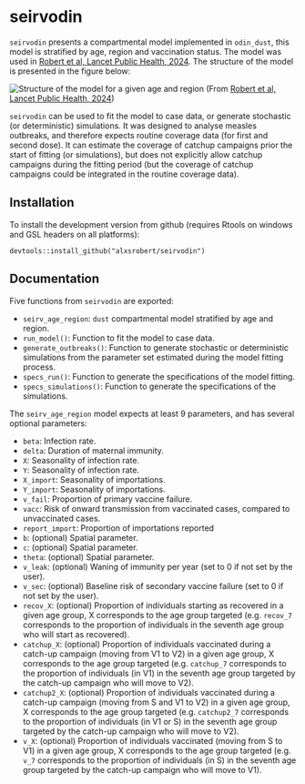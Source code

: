# seirvodin

`seirvodin` presents a compartmental model implemented in `odin_dust`, this model is stratified by age, region and vaccination status. The model was used in [Robert et al, Lancet Public Health, 2024](https://www.thelancet.com/journals/lanpub/article/PIIS2468-2667(24)00181-6/fulltext). The structure of the model is presented in the figure below:

![Structure of the model for a given age and region](https://github.com/user-attachments/assets/b3ac8898-1ef3-4c6e-9763-a18004967216) (From [Robert et al, Lancet Public Health, 2024](https://www.thelancet.com/journals/lanpub/article/PIIS2468-2667(24)00181-6/fulltext))

`seirvodin` can be used to fit the model to case data, or generate stochastic (or deterministic) simulations. It was designed to analyse measles outbreaks, and therefore expects routine coverage data (for first and second dose). It can estimate the coverage of catchup campaigns prior the start of fitting (or simulations), but does not explicitly allow catchup campaigns during the fitting period (but the coverage of catchup campaigns could be integrated in the routine coverage data).

Installation
-------------

To install the development version from github (requires Rtools on windows and GSL headers on all platforms):

```{r, eval = FALSE}
devtools::install_github("alxsrobert/seirvodin")
```

Documentation
-------------

Five functions from `seirvodin` are exported:
* `seirv_age_region`: `dust` compartmental model stratified by age and region.
* `run_model()`: Function to fit the model to case data.
* `generate_outbreaks()`: Function to generate stochastic or deterministic simulations from the parameter set estimated during the model fitting process.
* `specs_run()`: Function to generate the specifications of the model fitting.
* `specs_simulations()`: Function to generate the specifications of the simulations.

The `seirv_age_region` model expects at least 9 parameters, and has several optional parameters:
* `beta`: Infection rate.
* `delta`: Duration of maternal immunity.
* `X`: Seasonality of infection rate.
* `Y`: Seasonality of infection rate.
* `X_import`: Seasonality of importations.
* `Y_import`: Seasonality of importations.
* `v_fail`: Proportion of primary vaccine failure.
* `vacc`: Risk of onward transmission from vaccinated cases, compared to unvaccinated cases.
* `report_import`: Proportion of importations reported
* `b`: (optional) Spatial parameter.
* `c`: (optional) Spatial parameter.
* `theta`: (optional) Spatial parameter.
* `v_leak`: (optional) Waning of immunity per year (set to 0 if not set by the user).
* `v_sec`: (optional) Baseline risk of secondary vaccine failure (set to 0 if not set by the user).
* `recov_X`: (optional) Proportion of individuals starting as recovered in a given age group, X corresponds to the age group targeted (e.g. `recov_7` corresponds to the proportion of individuals in the seventh age group who will start as recovered).
* `catchup_X`: (optional) Proportion of individuals vaccinated during a catch-up campaign (moving from V1 to V2) in a given age group, X corresponds to the age group targeted (e.g. `catchup_7` corresponds to the proportion of individuals (in V1) in the seventh age group targeted by the catch-up campaign who will move to V2).
* `catchup2_X`: (optional) Proportion of individuals vaccinated during a catch-up campaign (moving from S and V1 to V2) in a given age group, X corresponds to the age group targeted (e.g. `catchup2_7` corresponds to the proportion of individuals (in V1 or S) in the seventh age group targeted by the catch-up campaign who will move to V2).
* `v_X`: (optional) Proportion of individuals vaccinated (moving from S to V1) in a given age group, X corresponds to the age group targeted (e.g. `v_7` corresponds to the proportion of individuals (in S) in the seventh age group targeted by the catch-up campaign who will move to V1).



